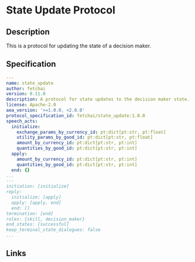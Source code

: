 # State Update Protocol

## Description

This is a protocol for updating the state of a decision maker.

## Specification

```yaml
---
name: state_update
author: fetchai
version: 0.11.0
description: A protocol for state updates to the decision maker state.
license: Apache-2.0
aea_version: '>=1.0.0, <2.0.0'
protocol_specification_id: fetchai/state_update:1.0.0
speech_acts:
  initialize:
    exchange_params_by_currency_id: pt:dict[pt:str, pt:float]
    utility_params_by_good_id: pt:dict[pt:str, pt:float]
    amount_by_currency_id: pt:dict[pt:str, pt:int]
    quantities_by_good_id: pt:dict[pt:str, pt:int]
  apply:
    amount_by_currency_id: pt:dict[pt:str, pt:int]
    quantities_by_good_id: pt:dict[pt:str, pt:int]
  end: {}
...
---
initiation: [initialize]
reply:
  initialize: [apply]
  apply: [apply, end]
  end: []
termination: [end]
roles: {skill, decision_maker}
end_states: [successful]
keep_terminal_state_dialogues: false
...
```

## Links
